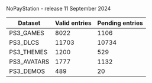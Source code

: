 NoPayStation - release 11 September 2024

|  Dataset  |Valid entries|Pending entries|
|-----------|-------------|---------------|
| PS3_GAMES |     8022    |      1106     |
|  PS3_DLCS |    11703    |     10734     |
| PS3_THEMES|     1200    |      529      |
|PS3_AVATARS|     1777    |      1132     |
| PS3_DEMOS |     489     |       20      |